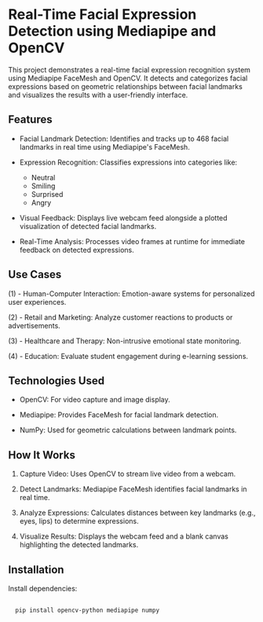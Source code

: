 
# Real-Time Facial Expression Detection using Mediapipe and OpenCV

This project demonstrates a real-time facial expression recognition system using Mediapipe FaceMesh and OpenCV. It detects and categorizes facial expressions based on geometric relationships between facial landmarks and visualizes the results with a user-friendly interface.




## Features


- Facial Landmark Detection:
  Identifies and tracks up to 468 facial landmarks in real time   using Mediapipe's FaceMesh.

- Expression Recognition:
  Classifies expressions into categories like:
   - Neutral
   - Smiling
   - Surprised
   - Angry

- Visual Feedback:
  Displays live webcam feed alongside a plotted visualization of detected facial landmarks.

- Real-Time Analysis:
  Processes video frames at runtime for immediate feedback on detected expressions.
## Use Cases

(1) - Human-Computer Interaction:
Emotion-aware systems for personalized user experiences.

(2) - Retail and Marketing:
Analyze customer reactions to products or advertisements.

(3) - Healthcare and Therapy:
Non-intrusive emotional state monitoring.

(4) - Education:
Evaluate student engagement during e-learning sessions.
## Technologies Used

- OpenCV:
For video capture and image display.

- Mediapipe:
Provides FaceMesh for facial landmark detection.

- NumPy:
Used for geometric calculations between landmark points.


## How It Works

1. Capture Video:
Uses OpenCV to stream live video from a webcam.

2. Detect Landmarks:
Mediapipe FaceMesh identifies facial landmarks in real time.

3. Analyze Expressions:
Calculates distances between key landmarks (e.g., eyes, lips) to determine expressions.

4. Visualize Results:
Displays the webcam feed and a blank canvas highlighting the detected landmarks.
## Installation


Install dependencies:

```bash
  
  pip install opencv-python mediapipe numpy
  

```
    
